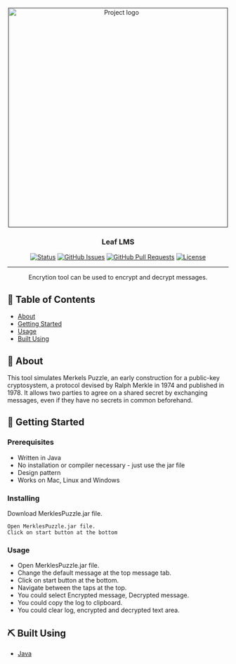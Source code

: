 <p align="center">
  <a href="" rel="noopener">
 <img height="500px" src="https://i.imgur.com/oAFZlK4.png" alt="Project logo"></a>
</p>

<h3 align="center">Leaf LMS</h3>

<div align="center">

  [![Status](https://img.shields.io/badge/status-active-success.svg)]() 
  [![GitHub Issues](https://img.shields.io/github/issues/wilsonshrestha/leaf-lms.svg)](https://github.com/wilsonshrestha/merkles-puzzle/issues)
  [![GitHub Pull Requests](https://img.shields.io/github/issues-pr/wilsonshrestha/leaf-lms.svg)](https://github.com/wilsonshrestha/merkles-puzzle/pulls)
  [![License](https://img.shields.io/badge/license-MIT-blue.svg)](/LICENSE)

</div>

---

<p align="center"> 
Encrytion tool can be used to encrypt and decrypt messages.
    <br> 
</p>

## 📝 Table of Contents
- [About](#about)
- [Getting Started](#getting_started)
- [Usage](#usage)
- [Built Using](#built_using)

## 🧐 About <a name = "about"></a>

This tool simulates Merkels Puzzle, an early construction for a public-key cryptosystem, a protocol devised by Ralph Merkle in 1974 and published in 1978. It allows two parties to agree on a shared secret by exchanging messages, even if they have no secrets in common beforehand.

## 🏁 Getting Started <a name = "getting_started"></a>

### Prerequisites
- Written in Java
- No installation or compiler necessary - just use the jar file
- Design pattern
- Works on Mac, Linux and Windows

### Installing
Download MerklesPuzzle.jar file.

```
Open MerklesPuzzle.jar file.
Click on start button at the bottom
```

### Usage
- Open MerklesPuzzle.jar file.
- Change the default message at the top message tab.
- Click on start button at the bottom.
- Navigate between the taps at the top.
- You could select Encrypted message, Decrypted message.
- You could copy the log to clipboard.
- You could clear log, encrypted and decrypted text area.

## ⛏️ Built Using <a name = "built_using"></a>
- [Java](https://www.java.org/) 